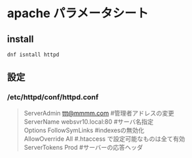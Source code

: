 # apache パラメータシート

## install
`dnf isntall httpd`

## 設定

### /etc/httpd/conf/httpd.conf
>ServerAdmin ttt@mmmm.com   #管理者アドレスの変更<br>
>ServerName websvr10.local:80   #サーバ名指定<br>
>Options FollowSymLinks   #indexesの無効化<br>
>AllowOverride All  #.htaccess で設定可能なものは全て有効<br>
>ServerTokens Prod  #サーバーの応答ヘッダ<br>